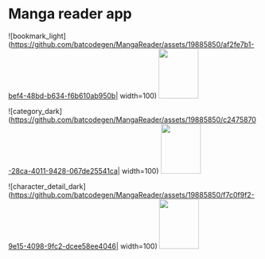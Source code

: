 # Manga reader app

![bookmark_light](https://github.com/batcodegen/MangaReader/assets/19885850/af2fe7b1-bef4-48bd-b634-f6b610ab950b| width=100)
<img src="https://github.com/batcodegen/MangaReader/assets/19885850/af2fe7b1-bef4-48bd-b634-f6b610ab950b" width="80" height="100">

![category_dark](https://github.com/batcodegen/MangaReader/assets/19885850/c2475870-28ca-4011-9428-067de25541ca| width=100)
<img src="https://github.com/batcodegen/MangaReader/assets/19885850/c2475870-28ca-4011-9428-067de25541ca" width="80" height="100">

![character_detail_dark](https://github.com/batcodegen/MangaReader/assets/19885850/f7c0f9f2-9e15-4098-9fc2-dcee58ee4046| width=100)
<img src="https://github.com/batcodegen/MangaReader/assets/19885850/f7c0f9f2-9e15-4098-9fc2-dcee58ee4046" width="80" height="100">
